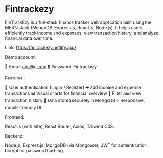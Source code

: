 # Fintrackezy
FinTrackEzy is a full-stack finance tracker web application built using the MERN stack (MongoDB, Express.js, React.js, Node.js). It helps users efficiently track income and expenses, view transaction history, and analyze financial data over time.

Link: https://fintrackezy.netlify.app/

Demo account: 

📧 Email:    abc@g.com 
🔒 Password: Fintrackezy

Features :

🔐 User authentication (Login / Register)
➕ Add income and expense transactions
📊 Visual charts for financial overview
🧾 Filter and view transaction history
💾 Data stored securely in MongoDB
⚡ Responsive, mobile-friendly UI.

Frontend:

React.js (with Vite),
 React Router,
 Axios,
 Tailwind CSS.

Backend:

Node.js,
 Express.js,
 MongoDB (via Mongoose),
 JWT for authentication,
bcrypt for password hashing.
